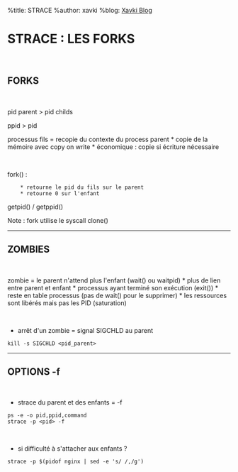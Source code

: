 %title: STRACE
%author: xavki
%blog: [Xavki Blog](https://xavki.blog)


# STRACE : LES FORKS


<br>

## FORKS

<br>

pid parent > pid childs

ppid > pid

processus fils = recopie du contexte du process parent
		* copie de la mémoire avec copy on write
		* économique : copie si écriture nécessaire

<br>

fork() :

		* retourne le pid du fils sur le parent
		* retourne 0 sur l'enfant

getpid() / getppid()

Note : fork utilise le syscall clone()

------------------------------------------------------------------------------

## ZOMBIES

<br>

zombie = le parent n'attend plus l'enfant (wait() ou waitpid)
	* plus de lien entre parent et enfant
	* processus ayant terminé son exécution (exit())
	* reste en table processus (pas de wait() pour le supprimer)
	* les ressources sont libérés mais pas les PID (saturation)

<br>

* arrêt d'un zombie = signal SIGCHLD au parent

```
kill -s SIGCHLD <pid_parent>
```

----------------------------------------------------------------------------

## OPTIONS -f

<br>

* strace du parent et des enfants = -f

```
ps -e -o pid,ppid,command
strace -p <pid> -f
```

<br>

* si difficulté à s'attacher aux enfants ?

```
strace -p $(pidof nginx | sed -e 's/ /,/g')
```


